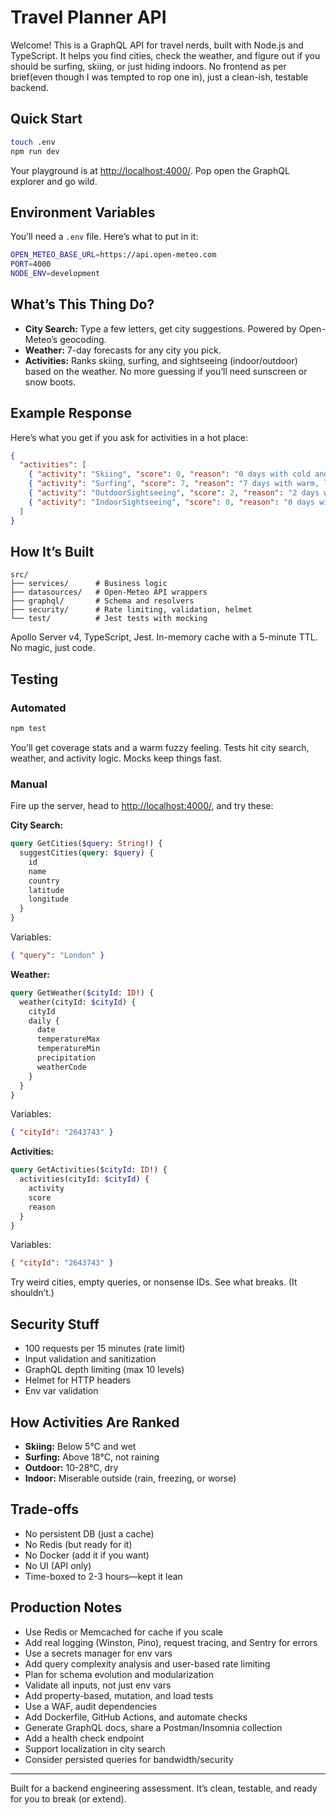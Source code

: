 # Travel Planner API

Welcome! This is a GraphQL API for travel nerds, built with Node.js and TypeScript. It helps you find cities, check the weather, and figure out if you should be surfing, skiing, or just hiding indoors. No frontend as per brief(even though I was tempted to rop one in), just a clean-ish, testable backend.

## Quick Start

```bash
touch .env
npm run dev
```

Your playground is at [http://localhost:4000/](http://localhost:4000/). Pop open the GraphQL explorer and go wild.

## Environment Variables

You’ll need a `.env` file. Here’s what to put in it:

```bash
OPEN_METEO_BASE_URL=https://api.open-meteo.com
PORT=4000
NODE_ENV=development
```

## What’s This Thing Do?

- **City Search:** Type a few letters, get city suggestions. Powered by Open-Meteo’s geocoding.
- **Weather:** 7-day forecasts for any city you pick.
- **Activities:** Ranks skiing, surfing, and sightseeing (indoor/outdoor) based on the weather. No more guessing if you’ll need sunscreen or snow boots.

## Example Response

Here’s what you get if you ask for activities in a hot place:

```json
{
  "activities": [
    { "activity": "Skiing", "score": 0, "reason": "0 days with cold and precipitation" },
    { "activity": "Surfing", "score": 7, "reason": "7 days with warm, low-rain weather" },
    { "activity": "OutdoorSightseeing", "score": 2, "reason": "2 days with mild, dry weather" },
    { "activity": "IndoorSightseeing", "score": 0, "reason": "0 days with poor outdoor conditions" }
  ]
}
```

## How It’s Built

```
src/
├── services/      # Business logic
├── datasources/   # Open-Meteo API wrappers
├── graphql/       # Schema and resolvers
├── security/      # Rate limiting, validation, helmet
└── test/          # Jest tests with mocking
```

Apollo Server v4, TypeScript, Jest. In-memory cache with a 5-minute TTL. No magic, just code.

## Testing

### Automated

```bash
npm test
```

You’ll get coverage stats and a warm fuzzy feeling. Tests hit city search, weather, and activity logic. Mocks keep things fast.

### Manual

Fire up the server, head to [http://localhost:4000/](http://localhost:4000/), and try these:

**City Search:**
```graphql
query GetCities($query: String!) {
  suggestCities(query: $query) {
    id
    name
    country
    latitude
    longitude
  }
}
```
Variables:
```json
{ "query": "London" }
```

**Weather:**
```graphql
query GetWeather($cityId: ID!) {
  weather(cityId: $cityId) {
    cityId
    daily {
      date
      temperatureMax
      temperatureMin
      precipitation
      weatherCode
    }
  }
}
```
Variables:
```json
{ "cityId": "2643743" }
```

**Activities:**
```graphql
query GetActivities($cityId: ID!) {
  activities(cityId: $cityId) {
    activity
    score
    reason
  }
}
```
Variables:
```json
{ "cityId": "2643743" }
```

Try weird cities, empty queries, or nonsense IDs. See what breaks. (It shouldn’t.)

## Security Stuff

- 100 requests per 15 minutes (rate limit)
- Input validation and sanitization
- GraphQL depth limiting (max 10 levels)
- Helmet for HTTP headers
- Env var validation

## How Activities Are Ranked

- **Skiing:** Below 5°C and wet
- **Surfing:** Above 18°C, not raining
- **Outdoor:** 10-28°C, dry
- **Indoor:** Miserable outside (rain, freezing, or worse)

## Trade-offs

- No persistent DB (just a cache)
- No Redis (but ready for it)
- No Docker (add it if you want)
- No UI (API only)
- Time-boxed to 2-3 hours—kept it lean

## Production Notes

- Use Redis or Memcached for cache if you scale
- Add real logging (Winston, Pino), request tracing, and Sentry for errors
- Use a secrets manager for env vars
- Add query complexity analysis and user-based rate limiting
- Plan for schema evolution and modularization
- Validate all inputs, not just env vars
- Add property-based, mutation, and load tests
- Use a WAF, audit dependencies
- Add Dockerfile, GitHub Actions, and automate checks
- Generate GraphQL docs, share a Postman/Insomnia collection
- Add a health check endpoint
- Support localization in city search
- Consider persisted queries for bandwidth/security

---

Built for a backend engineering assessment. It’s clean, testable, and ready for you to break (or extend). 